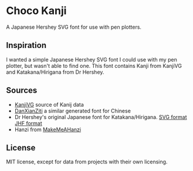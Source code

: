 # Choco Kanji

A Japanese Hershey SVG font for use with pen plotters.

## Inspiration

I wanted a simple Japanese Hershey SVG font I could use with my pen plotter, but wasn't able to find one. This font contains Kanji from KanjiVG and Katakana/Hirigana from Dr Hershey.

## Sources

- [KanjiVG](https://kanjivg.tagaini.net/index.html) source of Kanij data
- [DanXianZiti](https://github.com/NicholasARossi/generative_artforms/tree/main/generative_fonts/chinese) a similar generated font for Chinese
- Dr Hershey's original Japanese font for Katakana/Hirigana. [SVG format](https://www.thingiverse.com/thing:6168/comments) [JHF format](https://emergent.unpythonic.net/software/hershey)
- Hanzi from [MakeMeAHanzi](https://github.com/skishore/makemeahanzi)

## License

MIT license, except for data from projects with their own licensing.